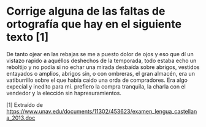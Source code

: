 # Corrige alguna de las faltas de ortografía que hay en el siguiente texto [1]

De tanto ojear en las rebajas se me a puesto dolor de ojos y eso que dí un vistazo rapido a aquéllos deshechos de la temporada, todo estaba echo un reboltijo y no podía si no echar una mirada desbaída sobre abrigos, vestidos entayados o amplios, abrigos sin, o con ombreras, el gran almacén, era un vatiburrillo sobre el que había caido una orda de compradores. Era algo expecial y inedito para mí. prefiero la compra tranquila, la charla con el vendedor y la elección sin hapresuramientos.

[1] Extraído de https://www.unav.edu/documents/11302/453623/examen_lengua_castellana_2013.doc
